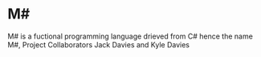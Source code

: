 # M#
M# is a fuctional programming language drieved from C# hence the name M#, Project Collaborators Jack Davies and Kyle Davies
